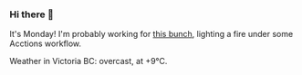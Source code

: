 ### Hi there :wave:

It's Monday! I'm probably working for [this bunch](https://github.com/kohofinancial), lighting a fire under some Acctions workflow.

Weather in Victoria BC: overcast, at +9°C.
